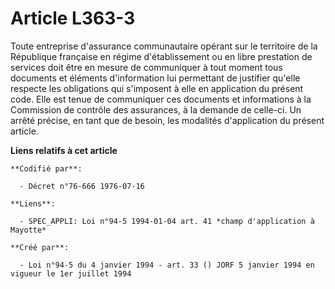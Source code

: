 # Article L363-3

Toute entreprise d'assurance communautaire opérant sur le territoire de la République française en régime d'établissement ou
en libre prestation de services doit être en mesure de communiquer à tout moment tous documents et éléments d'information lui
permettant de justifier qu'elle respecte les obligations qui s'imposent à elle en application du présent code. Elle est tenue
de communiquer ces documents et informations à la Commission de contrôle des assurances, à la demande de celle-ci. Un arrêté
précise, en tant que de besoin, les modalités d'application du présent article.

**Liens relatifs à cet article**

	**Codifié par**:

	  - Décret n°76-666 1976-07-16

	**Liens**:

	  - SPEC_APPLI: Loi n°94-5 1994-01-04 art. 41 *champ d'application à Mayotte*

	**Créé par**:

	  - Loi n°94-5 du 4 janvier 1994 - art. 33 () JORF 5 janvier 1994 en vigueur le 1er juillet 1994

